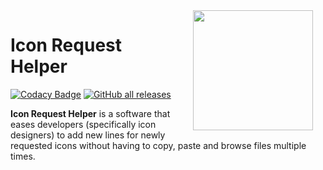 <img src="https://raw.githubusercontent.com/hdfhtt/ic-req-helper/main/app_icon.ico" width="192" align="right" hspace="20" />

# Icon Request Helper
[![Codacy Badge](https://app.codacy.com/project/badge/Grade/35f6f89e8fe24360bb146f76829f4f33)](https://www.codacy.com/gh/hdfhtt/ic-req-helper/dashboard?utm_source=github.com&amp;utm_medium=referral&amp;utm_content=hdfhtt/ic-req-helper&amp;utm_campaign=Badge_Grade)
[![GitHub all releases](https://img.shields.io/github/downloads/hdfhtt/ic-req-helper/total)](https://github.com/hdfhtt/ic-req-helper/releases/download/v1.0.0/IconRequestHelper.exe)

**Icon Request Helper** is a software that eases developers (specifically icon designers) to add new lines for newly requested icons without having to copy, paste and browse files multiple times.
